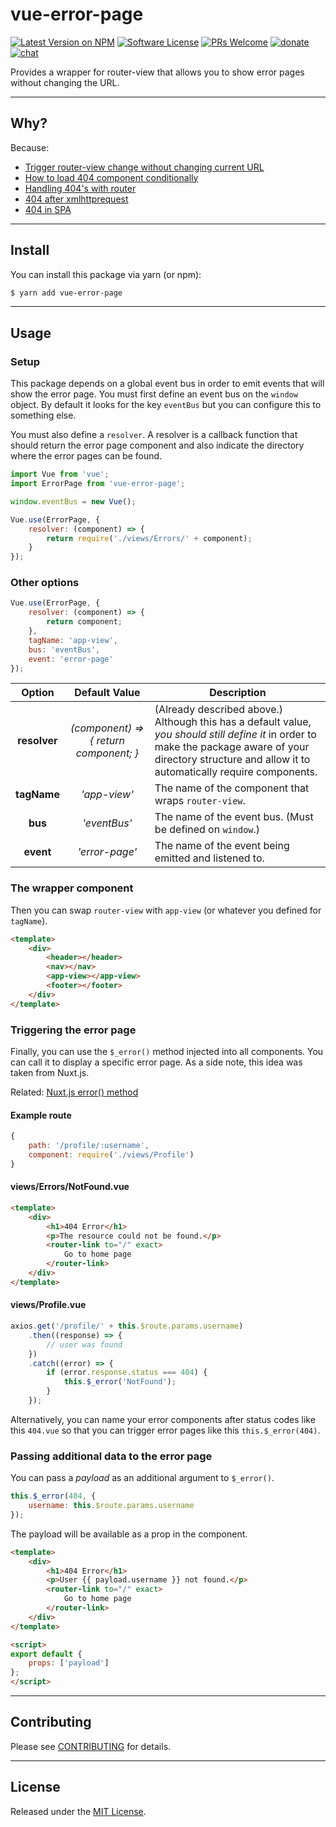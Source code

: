 # vue-error-page

[![Latest Version on NPM](https://img.shields.io/npm/v/vue-error-page.svg?style=flat-square)](https://www.npmjs.com/package/vue-error-page)
[![Software License](https://img.shields.io/badge/license-MIT-brightgreen.svg?style=flat-square)](https://oss.ninja/mit/raniesantos)
[![PRs Welcome](https://img.shields.io/badge/PRs-welcome-brightgreen.svg?style=flat-square)](http://makeapullrequest.com)
[![donate](https://img.shields.io/badge/$-donate-ff5f5f.svg?style=flat-square)](https://ko-fi.com/raniesantos)
[![chat](https://img.shields.io/badge/chat-discord-7289DA.svg?style=flat-square)](https://discord.gg/8e5sUU6)

Provides a wrapper for router-view that allows you to show error pages without changing the URL.

___
## Why?

Because:

- [Trigger router-view change without changing current URL](https://github.com/vuejs/vue-router/issues/977)
- [How to load 404 component conditionally](https://forum.vuejs.org/t/how-to-load-404-component-conditionally/7781)
- [Handling 404's with router](https://laracasts.com/discuss/channels/vue/handling-404s-with-router)
- [404 after xmlhttprequest](https://forum.vuejs.org/t/404-after-xmlhttprequest/5362)
- [404 in SPA](https://forum.vuejs.org/t/404-in-spa/9399)

___
## Install

You can install this package via yarn (or npm):

```bash
$ yarn add vue-error-page
```

___
## Usage

### Setup

This package depends on a global event bus in order to emit events that will show the error page. You must first define an event bus on the `window` object. By default it looks for the key `eventBus` but you can configure this to something else.

You must also define a `resolver`. A resolver is a callback function that should return the error page component and also indicate the directory where the error pages can be found.

```js
import Vue from 'vue';
import ErrorPage from 'vue-error-page';

window.eventBus = new Vue();

Vue.use(ErrorPage, {
    resolver: (component) => {
        return require('./views/Errors/' + component);
    }
});
```

### Other options

```js
Vue.use(ErrorPage, {
    resolver: (component) => {
        return component;
    },
    tagName: 'app-view',
    bus: 'eventBus',
    event: 'error-page'
});
```

Option       | Default Value  | Description
:----------: | :------------: | -----------
**resolver** | *(component) => { return component; }* | (Already described above.) Although this has a default value, *you should still define it* in order to make the package aware of your directory structure and allow it to automatically require components.
**tagName**  | *'app-view'*   | The name of the component that wraps `router-view`.
**bus**      | *'eventBus'*   | The name of the event bus. (Must be defined on `window`.)
**event**    | *'error-page'* | The name of the event being emitted and listened to.

### The wrapper component

Then you can swap `router-view` with `app-view` (or whatever you defined for `tagName`).

```html
<template>
    <div>
        <header></header>
        <nav></nav>
        <app-view></app-view>
        <footer></footer>
    </div>
</template>
```

### Triggering the error page

Finally, you can use the `$_error()` method injected into all components. You can call it to display a specific error page. As a side note, this idea was taken from Nuxt.js.

Related: [Nuxt.js error() method](https://nuxtjs.org/guide/async-data#handling-errors)

#### Example route

```js
{
    path: '/profile/:username',
    component: require('./views/Profile')
}
```

#### views/Errors/NotFound.vue

```html
<template>
    <div>
        <h1>404 Error</h1>
        <p>The resource could not be found.</p>
        <router-link to="/" exact>
            Go to home page
        </router-link>
    </div>
</template>
```

#### views/Profile.vue

```js
axios.get('/profile/' + this.$route.params.username)
    .then((response) => {
        // user was found
    })
    .catch((error) => {
        if (error.response.status === 404) {
            this.$_error('NotFound');
        }
    });
```

Alternatively, you can name your error components after status codes like this `404.vue` so that you can trigger error pages like this `this.$_error(404)`.

### Passing additional data to the error page

You can pass a *payload* as an additional argument to `$_error()`.

```js
this.$_error(404, {
    username: this.$route.params.username
});
```

The payload will be available as a prop in the component.

```html
<template>
    <div>
        <h1>404 Error</h1>
        <p>User {{ payload.username }} not found.</p>
        <router-link to="/" exact>
            Go to home page
        </router-link>
    </div>
</template>

<script>
export default {
    props: ['payload']
};
</script>
```

___
## Contributing

Please see [CONTRIBUTING](CONTRIBUTING.md) for details.

___
## License

Released under the [MIT License](https://oss.ninja/mit/raniesantos).
